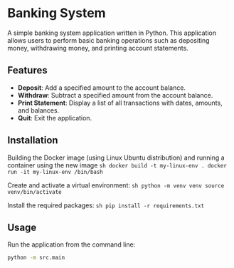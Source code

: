 # Banking System

A simple banking system application written in Python. This application allows users to perform basic banking operations such as depositing money, withdrawing money, and printing account statements.

## Features

- **Deposit**: Add a specified amount to the account balance.
- **Withdraw**: Subtract a specified amount from the account balance.
- **Print Statement**: Display a list of all transactions with dates, amounts, and balances.
- **Quit**: Exit the application.

## Installation
Building the Docker image (using Linux Ubuntu distribution) and running a container using the new image
    ```sh
        docker build -t my-linux-env .
        docker run -it my-linux-env /bin/bash
        ```

Create and activate a virtual environment:
    ```sh
    python -m venv venv
    source venv/bin/activate
    ```

Install the required packages:
    ```sh
    pip install -r requirements.txt
    ```

## Usage

Run the application from the command line:
```sh
python -m src.main
